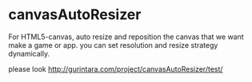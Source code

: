 canvasAutoResizer
=================

For HTML5-canvas, auto resize and reposition the canvas that we want make a game or app.
you can set resolution and resize strategy dynamically.

please look http://gurintara.com/project/canvasAutoResizer/test/
